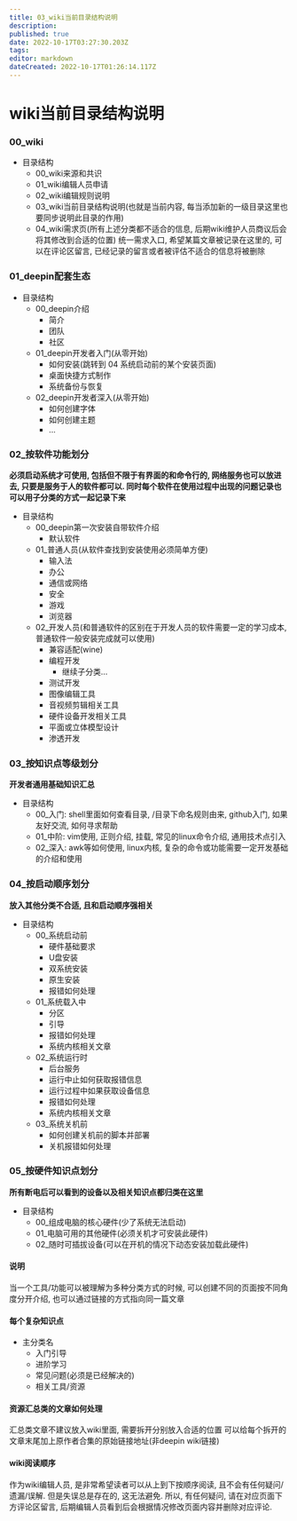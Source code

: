 ```yaml
---
title: 03_wiki当前目录结构说明
description: 
published: true
date: 2022-10-17T03:27:30.203Z
tags: 
editor: markdown
dateCreated: 2022-10-17T01:26:14.117Z
---
```


# wiki当前目录结构说明

### 00_wiki
* 目录结构
	* 00_wiki来源和共识
	* 01_wiki编辑人员申请
	* 02_wiki编辑规则说明
	* 03_wiki当前目录结构说明(也就是当前内容, 每当添加新的一级目录这里也要同步说明此目录的作用)
	* 04_wiki需求页(所有上述分类都不适合的信息, 后期wiki维护人员商议后会将其修改到合适的位置)
		统一需求入口, 希望某篇文章被记录在这里的, 可以在评论区留言, 已经记录的留言或者被评估不适合的信息将被删除

### 01_deepin配套生态
* 目录结构
	* 00_deepin介绍
		* 简介
		* 团队
		* 社区
	* 01_deepin开发者入门(从零开始)
		* 如何安装(跳转到 04 系统启动前的某个安装页面)
		* 桌面快捷方式制作
		* 系统备份与恢复
	* 02_deepin开发者深入(从零开始)
		* 如何创建字体
		* 如何创建主题
		* ...

### 02_按软件功能划分
**必须启动系统才可使用, 包括但不限于有界面的和命令行的, 网络服务也可以放进去, 只要是服务于人的软件都可以. 同时每个软件在使用过程中出现的问题记录也可以用子分类的方式一起记录下来**
* 目录结构
	* 00_deepin第一次安装自带软件介绍
		* 默认软件
	* 01_普通人员(从软件查找到安装使用必须简单方便)
		* 输入法
		* 办公
		* 通信或网络
		* 安全
		* 游戏
		* 浏览器
	* 02_开发人员(和普通软件的区别在于开发人员的软件需要一定的学习成本, 普通软件一般安装完成就可以使用)
		* 兼容适配(wine)
		* 编程开发
			* 继续子分类...
		* 测试开发
		* 图像编辑工具
		* 音视频剪辑相关工具
		* 硬件设备开发相关工具
		* 平面或立体模型设计
		* 渗透开发

### 03_按知识点等级划分
**开发者通用基础知识汇总**
* 目录结构
	* 00_入门: shell里面如何查看目录, /目录下命名规则由来, github入门, 如果友好交流, 如何寻求帮助
	* 01_中阶: vim使用, 正则介绍, 挂载, 常见的linux命令介绍, 通用技术点引入
	* 02_深入: awk等如何使用, linux内核, 复杂的命令或功能需要一定开发基础的介绍和使用

### 04_按启动顺序划分
**放入其他分类不合适, 且和启动顺序强相关**
* 目录结构
	* 00_系统启动前
		* 硬件基础要求
		* U盘安装
		* 双系统安装
		* 原生安装
		* 报错如何处理
	* 01_系统载入中
		* 分区
		* 引导
		* 报错如何处理
		* 系统内核相关文章
	* 02_系统运行时
		* 后台服务
		* 运行中止如何获取报错信息
		* 运行过程中如果获取设备信息
		* 报错如何处理
		* 系统内核相关文章
	* 03_系统关机前
		* 如何创建关机前的脚本并部署
		* 关机报错如何处理

### 05_按硬件知识点划分
**所有断电后可以看到的设备以及相关知识点都归类在这里**
* 目录结构
	* 00_组成电脑的核心硬件(少了系统无法启动)
	* 01_电脑可用的其他硬件(必须关机才可安装此硬件)
	* 02_随时可插拔设备(可以在开机的情况下动态安装加载此硬件)


	





#### 说明
当一个工具/功能可以被理解为多种分类方式的时候, 
可以创建不同的页面按不同角度分开介绍,
也可以通过链接的方式指向同一篇文章



#### 每个复杂知识点
* 主分类名
	* 入门引导
	* 进阶学习
	* 常见问题(必须是已经解决的)
	* 相关工具/资源


#### 资源汇总类的文章如何处理
汇总类文章不建议放入wiki里面, 需要拆开分别放入合适的位置
可以给每个拆开的文章末尾加上原作者合集的原始链接地址(非deepin wiki链接)
	

#### wiki阅读顺序
作为wiki编辑人员, 是非常希望读者可以从上到下按顺序阅读, 且不会有任何疑问/遗漏/误解.
但是失误总是存在的, 这无法避免.
所以, 有任何疑问, 请在对应页面下方评论区留言, 后期编辑人员看到后会根据情况修改页面内容并删除对应评论.


